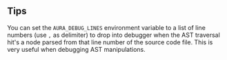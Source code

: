 Tips
----
You can set the `AURA_DEBUG_LINES` environment variable to a list of line numbers (use `,` as delimiter) to drop into debugger when the AST traversal hit's a node parsed from that line number of the source code file. This is very useful when debugging AST manipulations. 
